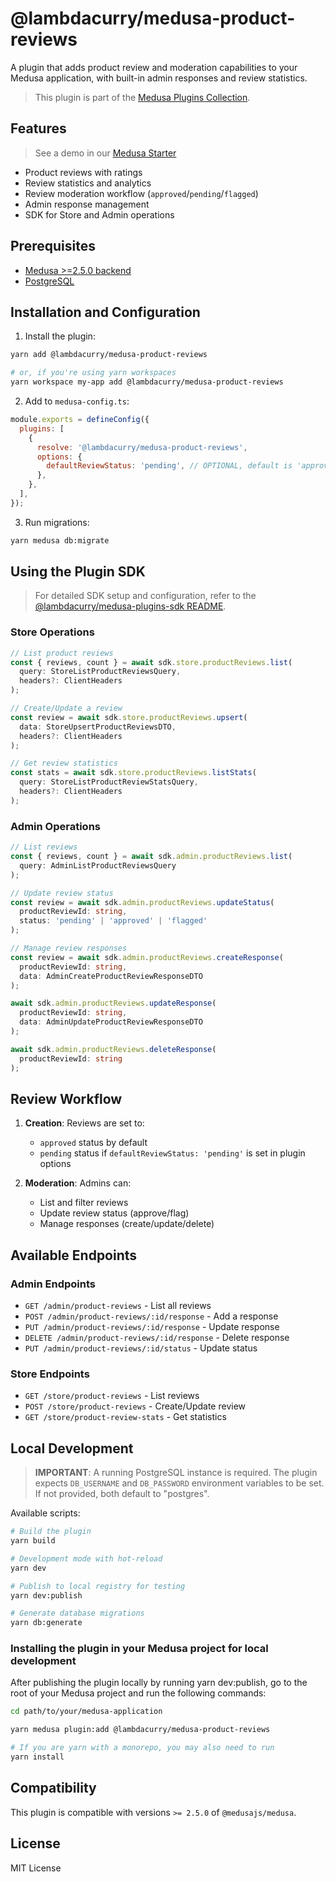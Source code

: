 # @lambdacurry/medusa-product-reviews

A plugin that adds product review and moderation capabilities to your Medusa application, with built-in admin responses and review statistics.

> This plugin is part of the [Medusa Plugins Collection](https://github.com/lambda-curry/medusa-plugins).

## Features
> See a demo in our [Medusa Starter](https://github.com/lambda-curry/medusa2-starter)

- Product reviews with ratings
- Review statistics and analytics
- Review moderation workflow (`approved`/`pending`/`flagged`)
- Admin response management
- SDK for Store and Admin operations

## Prerequisites

- [Medusa >=2.5.0 backend](https://docs.medusajs.com/development/backend/install)
- [PostgreSQL](https://docs.medusajs.com/development/backend/prepare-environment#postgresql)

## Installation and Configuration
1. Install the plugin:
```bash
yarn add @lambdacurry/medusa-product-reviews

# or, if you're using yarn workspaces
yarn workspace my-app add @lambdacurry/medusa-product-reviews
```

2. Add to `medusa-config.ts`:
```js
module.exports = defineConfig({
  plugins: [
    {
      resolve: '@lambdacurry/medusa-product-reviews',
      options: {
        defaultReviewStatus: 'pending', // OPTIONAL, default is 'approved'
      },
    },
  ],
});
```

3. Run migrations:
```bash
yarn medusa db:migrate
```

## Using the Plugin SDK

> For detailed SDK setup and configuration, refer to the [@lambdacurry/medusa-plugins-sdk README](../packages/plugins-sdk/README.md).

### Store Operations

```typescript
// List product reviews
const { reviews, count } = await sdk.store.productReviews.list(
  query: StoreListProductReviewsQuery,
  headers?: ClientHeaders
);

// Create/Update a review
const review = await sdk.store.productReviews.upsert(
  data: StoreUpsertProductReviewsDTO,
  headers?: ClientHeaders
);

// Get review statistics
const stats = await sdk.store.productReviews.listStats(
  query: StoreListProductReviewStatsQuery,
  headers?: ClientHeaders
);
```

### Admin Operations

```typescript
// List reviews
const { reviews, count } = await sdk.admin.productReviews.list(
  query: AdminListProductReviewsQuery
);

// Update review status
const review = await sdk.admin.productReviews.updateStatus(
  productReviewId: string,
  status: 'pending' | 'approved' | 'flagged'
);

// Manage review responses
const review = await sdk.admin.productReviews.createResponse(
  productReviewId: string,
  data: AdminCreateProductReviewResponseDTO
);

await sdk.admin.productReviews.updateResponse(
  productReviewId: string,
  data: AdminUpdateProductReviewResponseDTO
);

await sdk.admin.productReviews.deleteResponse(
  productReviewId: string
);
```

## Review Workflow

1. **Creation**: Reviews are set to:
   - `approved` status by default
   - `pending` status if `defaultReviewStatus: 'pending'` is set in plugin options

2. **Moderation**: Admins can:
   - List and filter reviews
   - Update review status (approve/flag)
   - Manage responses (create/update/delete)

## Available Endpoints

### Admin Endpoints
- `GET /admin/product-reviews` - List all reviews
- `POST /admin/product-reviews/:id/response` - Add a response
- `PUT /admin/product-reviews/:id/response` - Update response
- `DELETE /admin/product-reviews/:id/response` - Delete response
- `PUT /admin/product-reviews/:id/status` - Update status

### Store Endpoints
- `GET /store/product-reviews` - List reviews
- `POST /store/product-reviews` - Create/Update review
- `GET /store/product-review-stats` - Get statistics

## Local Development

> **IMPORTANT**: A running PostgreSQL instance is required. The plugin expects `DB_USERNAME` and `DB_PASSWORD` environment variables to be set. If not provided, both default to "postgres".

Available scripts:
```bash
# Build the plugin
yarn build

# Development mode with hot-reload
yarn dev

# Publish to local registry for testing
yarn dev:publish

# Generate database migrations
yarn db:generate
```

### Installing the plugin in your Medusa project for local development
After publishing the plugin locally by running yarn dev:publish, go to the root of your Medusa project and run the following commands:

```bash
cd path/to/your/medusa-application

yarn medusa plugin:add @lambdacurry/medusa-product-reviews

# If you are yarn with a monorepo, you may also need to run
yarn install
```

## Compatibility

This plugin is compatible with versions `>= 2.5.0` of `@medusajs/medusa`.

## License

MIT License

